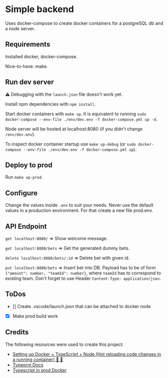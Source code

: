 # Simple backend

Uses docker-compose to create docker containers for a postgreSQL db and a node server.

## Requirements

Installed docker, docker-compose.

Nice-to-have: make.

## Run dev server

⚠️ Debugging with the `launch.json` file doesn't work yet.

Install npm dependencies with `npm install`.

Start docker containers with `make up`.
It is equivalent to running `sudo docker-compose --env-file ./env/dev.env -f docker-compose.yml up -d`.

Node server will be hosted at localhost:8080 (if you didn't change `/env/dev.env`).

To inspect docker container startup use `make up-debug` (or `sudo docker-compose --env-file ./env/dev.env -f docker-compose.yml up`).

## Deploy to prod

Run `make up-prod`.

## Configure

Change the values inside `.env` to suit your needs. Never use the default values in a production environment. For that create a new file prod.env.

## API Endpoint

`get localhost:8080/` => Show welcome message.

`get localhost:8080/bets` => Get the generated dummy bets.

`delete localhost:8080/bets/:id` => Delete bet with given id.

`put localhost:8080/bets` => Insert bet into DB. Payload has to be of form `{"amount": number, "teamId": number}`, where `teamId` has to correspond to existing team. Don't forget to use Header `Content-Type: application/json`.

## ToDos

- [] Create .vscode/launch.json that can be attached to docker node
- [x] Make prod build work

## Credits

The following resources were used to create this project:

- [Setting up Docker + TypeScript + Node (Hot reloading code changes in a running container) 🦄 🚀](https://dev.to/dariansampare/setting-up-docker-typescript-node-hot-reloading-code-changes-in-a-running-container-2b2f)
- [Typeorm Docs](https://orkhan.gitbook.io/typeorm/docs/)
- [Typescript in prod Docker](https://simplernerd.com/docker-typescript-production/)